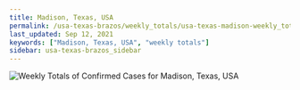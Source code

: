 ```yaml
---
title: Madison, Texas, USA
permalink: /usa-texas-brazos/weekly_totals/usa-texas-madison-weekly_totals.html
last_updated: Sep 12, 2021
keywords: ["Madison, Texas, USA", "weekly totals"]
sidebar: usa-texas-brazos_sidebar
---
```


![Weekly Totals of Confirmed Cases for Madison, Texas, USA](/covid_tracker/images/graphs/usa-texas-madison-weekly_totals_graph.png)
